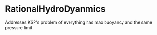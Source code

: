 # RationalHydroDyanmics
Addresses KSP's problem of everything has max buoyancy and the same pressure limit
